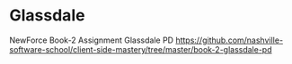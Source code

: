 # Glassdale
NewForce Book-2 Assignment Glassdale PD
https://github.com/nashville-software-school/client-side-mastery/tree/master/book-2-glassdale-pd
